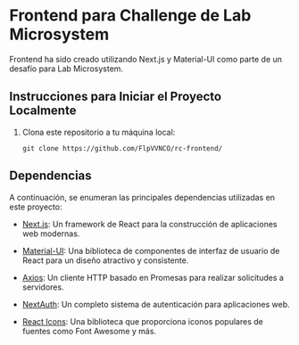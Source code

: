 # Frontend para Challenge de Lab Microsystem

Frontend ha sido creado utilizando Next.js y Material-UI como parte de un desafío para Lab Microsystem. 


## Instrucciones para Iniciar el Proyecto Localmente

1. Clona este repositorio a tu máquina local:

   ```
   git clone https://github.com/FlpVVNCO/rc-frontend/
   ```

   
## Dependencias

A continuación, se enumeran las principales dependencias utilizadas en este proyecto:

- [Next.js](https://nextjs.org/): Un framework de React para la construcción de aplicaciones web modernas.

- [Material-UI](https://material-ui.com/): Una biblioteca de componentes de interfaz de usuario de React para un diseño atractivo y consistente.

- [Axios](https://axios-http.com/): Un cliente HTTP basado en Promesas para realizar solicitudes a servidores.

- [NextAuth](https://next-auth.js.org/): Un completo sistema de autenticación para aplicaciones web.

- [React Icons](https://react-icons.github.io/react-icons/): Una biblioteca que proporciona iconos populares de fuentes como Font Awesome y más.
